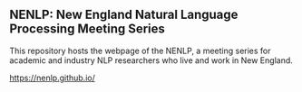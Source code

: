 
## NENLP: New England Natural Language Processing Meeting Series

This repository hosts the webpage of the NENLP, a meeting series for academic and industry NLP researchers who live and work in New England.

https://nenlp.github.io/
